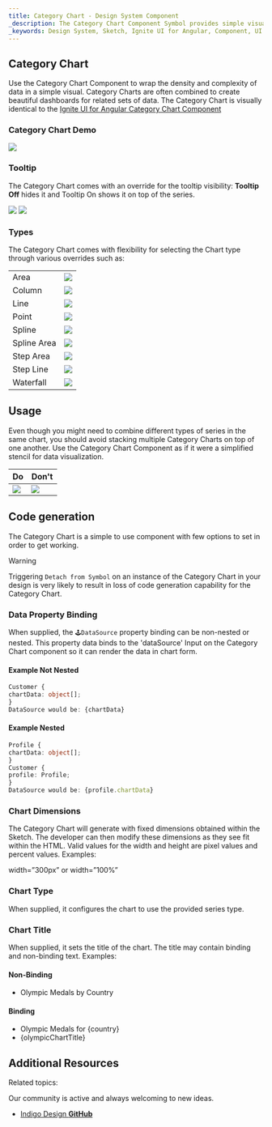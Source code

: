 ```yaml
---
title: Category Chart - Design System Component
_description: The Category Chart Component Symbol provides simple visual representations for dense complex data. 
_keywords: Design System, Sketch, Ignite UI for Angular, Component, UI Library, Widgets
---
```


## Category Chart

Use the Category Chart Component to wrap the density and complexity of data in a simple visual. Category Charts are often combined to create beautiful dashboards for related sets of data. The Category Chart is visually identical to the [Ignite UI for Angular Category Chart Component](https://www.infragistics.com/products/ignite-ui-angular/angular/components/categorychart.html)

### Category Chart Demo

![](../images/category_chart_demo.png)

### Tooltip

The Category Chart comes with an override for the tooltip visibility: **Tooltip Off** hides it and Tooltip On shows it on top of the series.

![](../images/chart_category_tooltip-off.png)
![](../images/chart_category_tooltip-on.png)

### Types

The Category Chart comes with flexibility for selecting the Chart type through various overrides such as:

|             |                                               |
| ----------- | --------------------------------------------- |
| Area        | ![](../images/chart_category_area.png)        |
| Column      | ![](../images/chart_category_column.png)      |
| Line        | ![](../images/chart_category_line.png)        |
| Point       | ![](../images/chart_category_point.png)       |
| Spline      | ![](../images/chart_category_spline.png)      |
| Spline Area | ![](../images/chart_category_spline-area.png) |
| Step Area   | ![](../images/chart_category_step-area.png)   |
| Step Line   | ![](../images/chart_category_step-line.png)   |
| Waterfall   | ![](../images/chart_category_waterfall.png)   |

## Usage

Even though you might need to combine different types of series in the same chart, you should avoid stacking multiple Category Charts on top of one another. Use the Category Chart Component as if it were a simplified stencil for data visualization.

| Do                                    | Don't                                   |
| ------------------------------------- | --------------------------------------- |
| ![](../images/chart_category_do1.png) | ![](../images/chart_category_dont1.png) |

## Code generation

The Category Chart is a simple to use component with few options to set in order to get working.

> [!WARNING]
> Triggering `Detach from Symbol` on an instance of the Category Chart in your design is very likely to result in loss of code generation capability for the Category Chart.

### Data Property Binding

When supplied, the `🕹️DataSource` property binding can be non-nested or nested. This property data binds to the 'dataSource' Input on the Category Chart component so it can render the data in chart form.

#### Example Not Nested

```typescript
Customer {
chartData: object[];
}
DataSource would be: {chartData}
```

#### Example Nested

```typescript
Profile {
chartData: object[];
}
Customer {
profile: Profile;
}
DataSource would be: {profile.chartData}
```

### Chart Dimensions

The Category Chart will generate with fixed dimensions obtained within the Sketch. The developer can then modify these dimensions as they see fit within the HTML. Valid values for the width and height are pixel values and percent values. Examples:

width=”300px” or width=”100%”

### Chart Type

When supplied, it configures the chart to use the provided series type.

### Chart Title

When supplied, it sets the title of the chart. The title may contain binding and non-binding text. Examples:

#### Non-Binding

- Olympic Medals by Country

#### Binding

- Olympic Medals for {country}
- {olympicChartTitle}

## Additional Resources

Related topics:

Our community is active and always welcoming to new ideas.

- [Indigo Design **GitHub**](https://github.com/IgniteUI/design-system-docfx)
